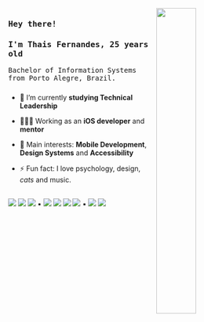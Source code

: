 <img align="right" width="40%" src="https://media2.giphy.com/media/LMcB8XospGZO8UQq87/giphy.gif?cid=ecf05e4741bce68b6f940ff1ad9e1167f8d8351d382e3982&rid=giphy.gif"/>

### <samp>Hey there! </samp>

### <samp> I'm Thais Fernandes, 25 years old </samp>

<samp>Bachelor of Information Systems from Porto Alegre, Brazil. </samp>

###

- 🔭 I’m currently **studying Technical Leadership**

- 👩🏻‍💻 Working as an **iOS developer** and **mentor** 

- 🔎 Main interests: **Mobile Development**, **Design Systems** and **Accessibility**

<!-- [<img align="right" src="https://github-readme-stats.vercel.app/api?username=thaisrfernandes&show_icons=true&theme=radical&hide_border=true" alt="Thais Stats" width="40%" /> ](https://github.com/thaisrfernandes) -->

- ⚡ Fun fact: I love psychology, design, *cats* and music.

##

<img src="https://img.shields.io/badge/-Swift-orange" /> <img src="https://img.shields.io/badge/-SwiftUI-yellow" /> <img src="https://img.shields.io/badge/-UIKit-white" /> ▪️ <img src="https://img.shields.io/badge/-Typescript-ff69b4" /> <img src="https://img.shields.io/badge/-Javascript-green" /> <img src="https://img.shields.io/badge/-React%20Native-blueviolet" /> <img src="https://img.shields.io/badge/-React%20JS-green" /> ▪️ <img src="https://img.shields.io/badge/-CSS-blue" /> <img src="https://img.shields.io/badge/-HTML-yellowgreen" /> 
